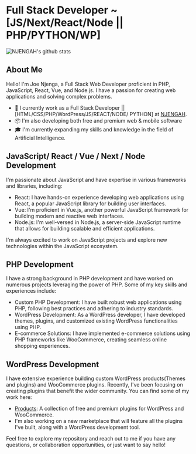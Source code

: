 # Full Stack Developer ~ [JS/Next/React/Node || PHP/PYTHON/WP] 

![NJENGAH's github stats](https://github-readme-stats.vercel.app/api?username=njengah&bg_color=30,e96443,904e95&title_color=fff&text_color=fff)

## About Me

Hello! I'm Joe Njenga, a Full Stack Web Developer proficient in PHP, JavaScript, React, Vue, and Node.js. I have a passion for creating web applications and solving complex problems.

- 🏢 I currently work as a Full Stack Developer || [HTML/CSS/PHP/WordPress/JS/REACT/NODE/ PYTHON] at [NJENGAH](https://njengah.com/developer).
- 📦 I'm also developing both free and premium web & mobile software
- 🎓 I'm currently expanding my skills and knowledge in the field of Artificial Intelligence.

## JavaScript/ React / Vue / Next / Node Development

I'm passionate about JavaScript and have expertise in various frameworks and libraries, including:

- React: I have hands-on experience developing web applications using React, a popular JavaScript library for building user interfaces.
- Vue: I'm proficient in Vue.js, another powerful JavaScript framework for building modern and reactive web interfaces.
- Node.js: I'm well-versed in Node.js, a server-side JavaScript runtime that allows for building scalable and efficient applications.

I'm always excited to work on JavaScript projects and explore new technologies within the JavaScript ecosystem.

## PHP Development

I have a strong background in PHP development and have worked on numerous projects leveraging the power of PHP. Some of my key skills and experiences include:

- Custom PHP Development: I have built robust web applications using PHP, following best practices and adhering to industry standards.
- WordPress Development: As a WordPress developer, I have developed themes, plugins, and customized existing WordPress functionalities using PHP.
- E-commerce Solutions: I have implemented e-commerce solutions using PHP frameworks like WooCommerce, creating seamless online shopping experiences.

## WordPress Development

I have extensive experience building custom WordPress products(Themes and plugins)  and WooCommerce plugins. Recently, I've been focusing on creating plugins that benefit the wider community. You can find some of my work here:

- [Products](https://storemizer.com/products/): A collection of free and premium plugins for WordPress and WooCommerce.
- I'm also working on a new marketplace that will feature all the plugins I've built, along with a WordPress development tool.

Feel free to explore my repository and reach out to me if you have any questions, or collaboration opportunities, or just want to say hello!
